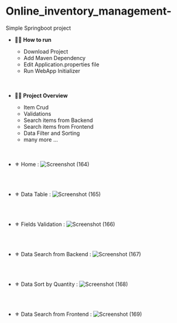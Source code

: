 # Online_inventory_management-
Simple  Springboot project

- 👨‍💻 **How to run**
  - Download Project
  - Add Maven Dependency
  - Edit Application.properties file
  - Run WebApp Initializer <br><br><br>

- 👨‍🎓 **Project Overview**
  - Item Crud
  - Validations
  - Search items from Backend
  - Search items from Frontend
  - Data Filter and Sorting
  - many more ... <br><br><br>


 - ⚜ Home :
  ![Screenshot (164)](https://github.com/Hasitha-Lakshan404/online_inventory_management-/assets/61306323/76133d4a-31a4-4422-a423-bee17e366581)

<br><br>
- ⚜ Data Table :
![Screenshot (165)](https://github.com/Hasitha-Lakshan404/online_inventory_management-/assets/61306323/9ce06117-bb1e-4af4-a910-ae2852652764)

<br><br>
- ⚜ Fields Validation :
![Screenshot (166)](https://github.com/Hasitha-Lakshan404/online_inventory_management-/assets/61306323/aa362d55-b26f-46e5-92f1-73331484912a)

<br><br>
- ⚜ Data Search from Backend :
![Screenshot (167)](https://github.com/Hasitha-Lakshan404/online_inventory_management-/assets/61306323/a030668d-dc8a-49ed-abe6-9d61aa0f4b72)

<br><br>
- ⚜ Data Sort by Quantity :
![Screenshot (168)](https://github.com/Hasitha-Lakshan404/online_inventory_management-/assets/61306323/52f45247-5c87-41ef-ac90-903175be5f1c)

<br><br>
- ⚜ Data Search from Frontend :
![Screenshot (169)](https://github.com/Hasitha-Lakshan404/online_inventory_management-/assets/61306323/bd042662-97ac-42db-b5ac-77674f5bb7b8)
